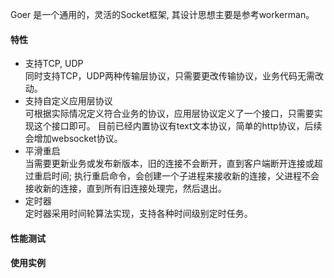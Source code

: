 Goer 是一个通用的，灵活的Socket框架, 其设计思想主要是参考workerman。

#### 特性
* 支持TCP, UDP  
    同时支持TCP，UDP两种传输层协议，只需要更改传输协议，业务代码无需改动。
* 支持自定义应用层协议  
    可根据实际情况定义符合业务的协议，应用层协议定义了一个接口，只需要实现这个接口即可。
    目前已经内置协议有text文本协议，简单的http协议，后续会增加websocket协议。
* 平滑重启  
    当需要更新业务或发布新版本，旧的连接不会断开，直到客户端断开连接或超过重启时间; 
    执行重启命令，会创建一个子进程来接收新的连接，父进程不会接收新的连接，直到所有旧连接处理完，然后退出。
* 定时器  
    定时器采用时间轮算法实现，支持各种时间级别定时任务。
    
#### 性能测试
#### 使用实例 
